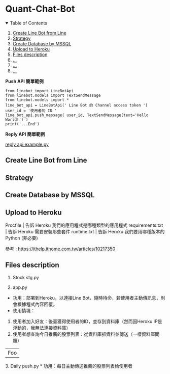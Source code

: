 # Quant-Chat-Bot

<details open="open">
  <summary>Table of Contents</summary>
  <ol>
    <li><a href="#Create-Line-Bot-from-Line">Create Line Bot from Line</a></li>
    <li><a href="#Strategy">Strategy</a></li>
    <li><a href="#Create-Database-by-MSSQL">Create Database by MSSQL</a></li>
    <li><a href="#Upload-to-Heroku">Upload to Heroku</a></li>
    <li><a href="#Files-description">Files description</a></li>
    <li><a href="#...">...</a></li>
    <li><a href="#...">...</a></li>
    <li><a href="#...">...</a></li>
  </ol>
</details>

**Push API 簡單範例**

 ```
from linebot import LineBotApi
from linebot.models import TextSendMessage
from linebot.models import *
line_bot_api = LineBotApi(' Line Bot 的 Channel access token ')
user_id = '使用者的 ID '
line_bot_api.push_message( user_id, TextSendMessage(text='Hello World!') )
print('...End')
 ```
 
**Reply API 簡單範例**

[reply api example.py](https://github.com/TanukiFin/Quant-Chat-Bot/blob/main/reply%20api%20example.py)


<!-- Create Line Bot from Line -->
## Create Line Bot from Line

<!-- Strategy -->
## Strategy

<!-- Create Database by MSSQL -->
## Create Database by MSSQL

<!-- Upload to Heroku -->
## Upload to Heroku

Procfile           | 告訴 Heroku 我們的應用程式是哪種類型的應用程式
requirements.txt   | 告訴 Heroku 需要安裝那些套件
runtime.txt        | 告訴 Heroku 我們要用哪種版本的 Python (非必要)

參考 : https://ithelp.ithome.com.tw/articles/10217350


<!-- Files description -->
## Files description

1. Stock stg.py

2. app.py 
  * 功用：部署到Heroku，以連接Line Bot，隨時待命，若使用者主動傳訊息，則會根據程式內容回覆。
  * 使用情境：
  1. 使用者加入好友：後臺獲得使用者的ID，並存到資料庫（然而因Heroku IP是浮動的，我無法連接資料庫）
  2. 使用者想查詢今日推薦的股票列表：從資料庫抓資料並傳送（一樣資料庫問題）

<table>
    <tr>
        <td>Foo</td>
    </tr>
</table>
3. Daily push.py
  * 功用：每日主動傳送推薦的股票列表給使用者
